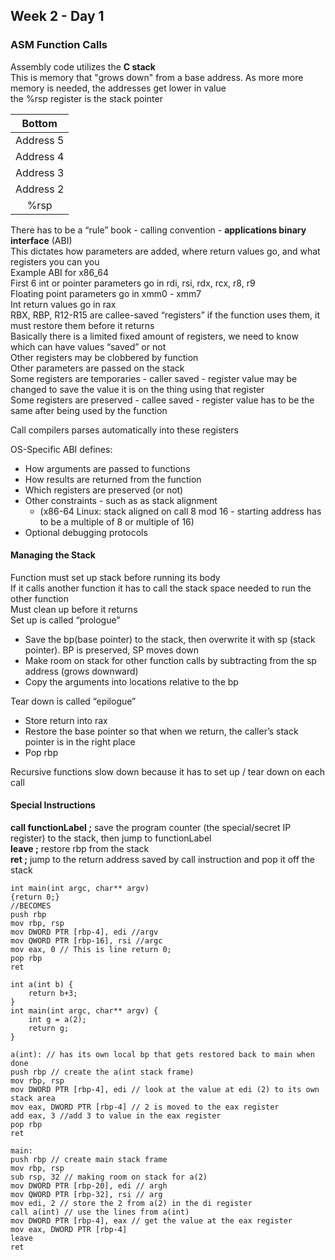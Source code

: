 ## Week 2 - Day 1
### ASM Function Calls

Assembly code utilizes the **C stack**  
This is memory that "grows down" from a base address. As more more memory is needed, the addresses get lower in value  
the %rsp register is the stack pointer

|   Bottom  |
|:---------:|
| Address 5 |
| Address 4 |
| Address 3 |
| Address 2 |
|    %rsp   |

There has to be a “rule” book - calling convention - **applications binary interface** (ABI)  
This dictates how parameters are added, where return values go, and what registers you can you  
Example ABI for x86_64  
First 6 int or pointer parameters go in rdi, rsi, rdx, rcx, r8, r9  
Floating point parameters go in xmm0 - xmm7  
Int return values go in rax  
RBX, RBP, R12-R15 are callee-saved “registers” if the function uses them, it must restore them before it returns  
Basically there is a limited fixed amount of registers, we need to know which can have values “saved” or not  
Other registers may be clobbered by function  
Other parameters are passed on the stack  
Some registers are temporaries - caller saved - register value may be changed to save the value it is on the thing using that register  
Some registers are preserved - callee saved - register value has to be the same after being used by the function  

Call compilers parses automatically into these registers

OS-Specific ABI defines:

* How arguments are passed to functions
* How results are returned from the function
* Which registers are preserved (or not)
* Other constraints - such as as stack alignment
	* (x86-64 Linux: stack aligned on call 8 mod 16 - starting address has to be a multiple of 8 or multiple of 16)
* Optional debugging protocols

#### Managing the Stack
Function must set up stack before running its body  
If it calls another function it has to call the stack space needed to run the other function  
Must clean up before it returns  
Set up is called “prologue”  

* Save the bp(base pointer) to the stack, then overwrite it with sp (stack pointer). BP is preserved, SP moves down
* Make room on stack for other function calls by subtracting from the sp address (grows downward)
* Copy the arguments into locations relative to the bp

Tear down is called “epilogue”

* Store return into rax
* Restore the base pointer so that when we return, the caller’s stack pointer is in the right place
* Pop rbp

Recursive functions slow down because it has to set up / tear down on each call   

#### Special Instructions
**call functionLabel ;** save the program counter (the special/secret IP register) to the stack, then jump to functionLabel  
**leave ;** restore rbp from the stack  
**ret ;** jump to the return address saved by call instruction and pop it off the stack  

```
int main(int argc, char** argv)
{return 0;}
//BECOMES
push rbp
mov rbp, rsp
mov DWORD PTR [rbp-4], edi //argv
mov QWORD PTR [rbp-16], rsi //argc
mov eax, 0 // This is line return 0;
pop rbp
ret
```

```
int a(int b) {
    return b+3;
}
int main(int argc, char** argv) {
    int g = a(2);
    return g;
}

a(int): // has its own local bp that gets restored back to main when done
push rbp // create the a(int stack frame)
mov rbp, rsp
mov DWORD PTR [rbp-4], edi // look at the value at edi (2) to its own stack area
mov eax, DWORD PTR [rbp-4] // 2 is moved to the eax register
add eax, 3 //add 3 to value in the eax register
pop rbp
ret

main:
push rbp // create main stack frame
mov rbp, rsp
sub rsp, 32 // making room on stack for a(2)
mov DWORD PTR [rbp-20], edi // argh
mov QWORD PTR [rbp-32], rsi // arg
mov edi, 2 // store the 2 from a(2) in the di register
call a(int) // use the lines from a(int)
mov DWORD PTR [rbp-4], eax // get the value at the eax register
mov eax, DWORD PTR [rbp-4] 
leave
ret
```